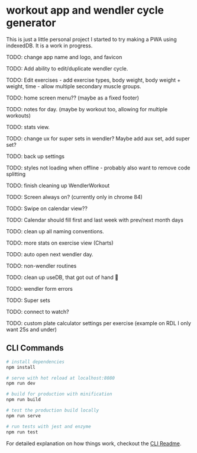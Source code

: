 # workout app and wendler cycle generator

This is just a little personal project I started to try making a PWA using indexedDB. It is a work in progress.

TODO: change app name and logo, and favicon

TODO: Add ability to edit/duplicate wendler cycle.

TODO: Edit exercises - add exercise types, body weight, body weight + weight, time - allow multiple secondary muscle groups.

TODO: home screen menu?? (maybe as a fixed footer)

TODO: notes for day. (maybe by workout too, allowing for multiple workouts)

TODO: stats view.

TODO: change ux for super sets in wendler? Maybe add aux set, add super set?

TODO: back up settings

TODO: styles not loading when offline - probably also want to remove code splitting

TODO: finish cleaning up WendlerWorkout

TODO: Screen always on? (currently only in chrome 84)

TODO: Swipe on calendar view??

TODO: Calendar should fill first and last week with prev/next month days

TODO: clean up all naming conventions.

TODO: more stats on exercise view (Charts)

TODO: auto open next wendler day.

TODO: non-wendler routines

TODO: clean up useDB, that got out of hand 😬

TODO: wendler form errors

TODO: Super sets

TODO: connect to watch?

TODO: custom plate calculator settings per exercise (example on RDL I only want 25s and under)

## CLI Commands

```bash
# install dependencies
npm install

# serve with hot reload at localhost:8080
npm run dev

# build for production with minification
npm run build

# test the production build locally
npm run serve

# run tests with jest and enzyme
npm run test
```

For detailed explanation on how things work, checkout the [CLI Readme](https://github.com/developit/preact-cli/blob/master/README.md).
